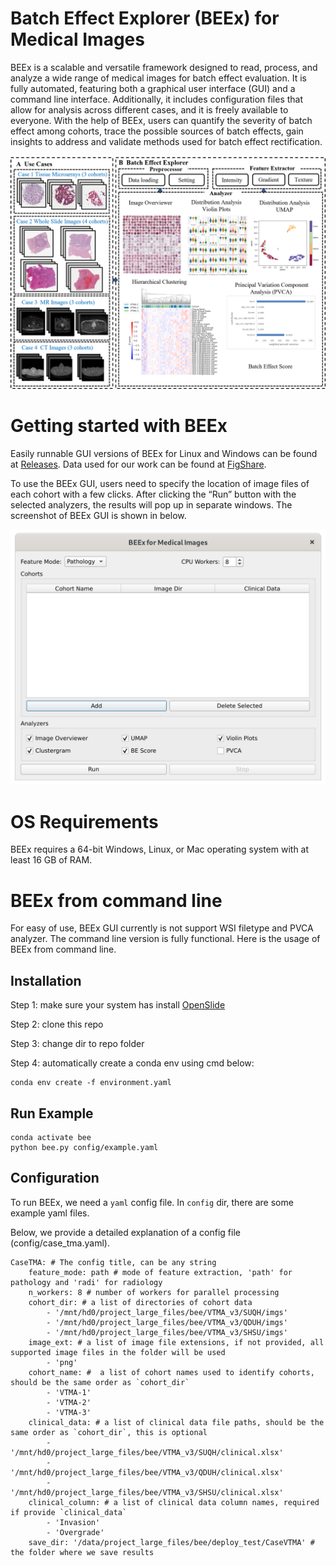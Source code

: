 # Batch Effect Explorer (BEEx) for Medical Images
BEEx is a scalable and versatile framework designed to read, process, and analyze a wide range of medical images for batch effect evaluation. It is fully automated, featuring both a graphical user interface (GUI) and a command line interface. Additionally, it includes configuration files that allow for analysis across different cases, and it is freely available to everyone. With the help of BEEx, users can quantify the severity of batch effect among cohorts, trace the possible sources of batch effects, gain insights to address and validate methods used for batch effect rectification.

![](docs/beex_overview.png)

# Getting started with BEEx
Easily runnable GUI versions of BEEx for Linux and Windows can be found at [Releases](https://github.com/wuusn/beex/releases). Data used for our work can be found at [FigShare](https://figshare.com/s/a58be7e45928df2dfcb2).

To use the BEEx GUI, users need to specify the location of image files of each cohort with a few clicks. After clicking the “Run” button with the selected analyzers, the results will pop up in separate windows. The screenshot of BEEx GUI is shown in below.

![](docs/beex_gui.png)

# OS Requirements
BEEx requires a 64-bit Windows, Linux, or Mac operating system with at least 16 GB of RAM. 

# BEEx from command line
For easy of use, BEEx GUI currently is not support WSI filetype and PVCA analyzer. The command line version is fully functional. Here is the usage of BEEx from command line. 

## Installation
Step 1: make sure your system has install [OpenSlide](https://openslide.org/download/)

Step 2: clone this repo

Step 3: change dir to repo folder  

Step 4: automatically create a conda env using cmd below:
```
conda env create -f environment.yaml
```

## Run Example
```
conda activate bee
python bee.py config/example.yaml
```

## Configuration
To run BEEx, we need a `yaml` config file. In `config` dir, there are some example yaml files.

Below, we provide a detailed explanation of a config file (config/case_tma.yaml).

```
CaseTMA: # The config title, can be any string
    feature_mode: path # mode of feature extraction, 'path' for pathology and 'radi' for radiology
    n_workers: 8 # number of workers for parallel processing
    cohort_dir: # a list of directories of cohort data
        - '/mnt/hd0/project_large_files/bee/VTMA_v3/SUQH/imgs'
        - '/mnt/hd0/project_large_files/bee/VTMA_v3/QDUH/imgs'
        - '/mnt/hd0/project_large_files/bee/VTMA_v3/SHSU/imgs'
    image_ext: # a list of image file extensions, if not provided, all supported image files in the folder will be used
        - 'png'
    cohort_name: #  a list of cohort names used to identify cohorts, should be the same order as `cohort_dir`
        - 'VTMA-1'
        - 'VTMA-2'
        - 'VTMA-3'
    clinical_data: # a list of clinical data file paths, should be the same order as `cohort_dir`, this is optional
        - '/mnt/hd0/project_large_files/bee/VTMA_v3/SUQH/clinical.xlsx'
        - '/mnt/hd0/project_large_files/bee/VTMA_v3/QDUH/clinical.xlsx'
        - '/mnt/hd0/project_large_files/bee/VTMA_v3/SHSU/clinical.xlsx'
    clinical_column: # a list of clinical data column names, required if provide `clinical_data`
        - 'Invasion'
        - 'Overgrade'
    save_dir: '/data/project_large_files/bee/deploy_test/CaseVTMA' # the folder where we save results
```

